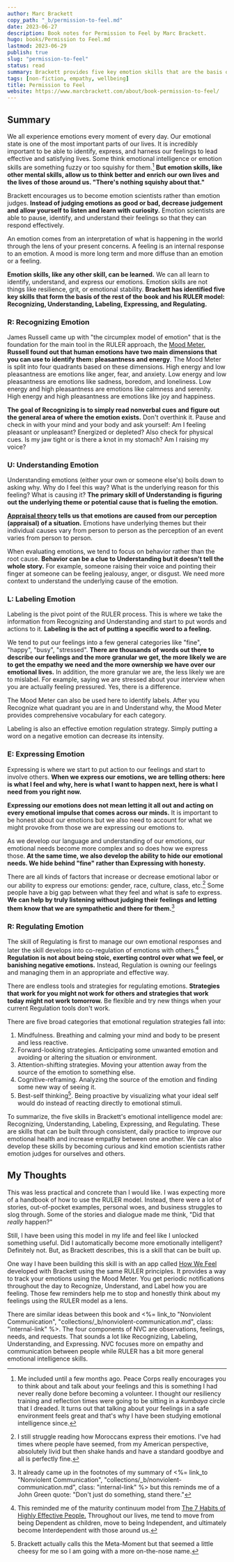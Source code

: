 ```yaml
---
author: Marc Brackett
copy_path: "_b/permission-to-feel.md"
date: 2023-06-27
description: Book notes for Permission to Feel by Marc Brackett.
hugo: books/Permission to Feel.md
lastmod: 2023-06-29
publish: true
slug: "permission-to-feel"
status: read
summary: Brackett provides five key emotion skills that are the basis of the book and a framework for becoming more emotionally intelligent and empathetic.
tags: [non-fiction, empathy, wellbeing]
title: Permission to Feel
website: https://www.marcbrackett.com/about/book-permission-to-feel/
---
```


## Summary

We all experience emotions every moment of every day. Our emotional state is one of the most important parts of our lives. It is incredibly important to be able to identify, express, and harness our feelings to lead effective and satisfying lives. Some think emotional intelligence or emotion skills are something fuzzy or too squishy for them.[^1] **But emotion skills, like other mental skills, allow us to think better and enrich our own lives and the lives of those around us. "There's nothing squishy about that."**

Brackett encourages us to become emotion scientists rather than emotion judges. **Instead of judging emotions as good or bad, decrease judgement and allow yourself to listen and learn with curiosity.** Emotion scientists are able to pause, identify, and understand their feelings so that they can respond effectively.

An emotion comes from an interpretation of what is happening in the world through the lens of your present concerns. A feeling is an internal response to an emotion. A mood is more long term and more diffuse than an emotion or a feeling.

**Emotion skills, like any other skill, can be learned.** We can all learn to identify, understand, and express our emotions. Emotion skills are not things like resilience, grit, or emotional stability. **Brackett has identified five key skills that form the basis of the rest of the book and his RULER model: Recognizing, Understanding, Labeling, Expressing, and Regulating.**

### R: Recognizing Emotion

James Russell came up with "the circumplex model of emotion" that is the foundation for the main tool in the RULER approach, the [Mood Meter.](https://unhconnect.unh.edu/s/1518/images/gid4/editor_documents/moodmeter-2020.pdf?gid=4&pgid=61&sessionid=82322b97-2258-4307-8e5f-2a6644532467&cc=1) **Russell found out that human emotions have two main dimensions that you can use to identify them: pleasantness and energy**. The Mood Meter is split into four quadrants based on these dimensions. High energy and low pleasantness are emotions like anger, fear, and anxiety. Low energy and low pleasantness are emotions like sadness, boredom, and loneliness. Low energy and high pleasantness are emotions like calmness and serenity. High energy and high pleasantness are emotions like joy and happiness.

**The goal of Recognizing is to simply read nonverbal cues and figure out the general area of where the emotion exists.** Don't overthink it. Pause and check in with your mind and your body and ask yourself: Am I feeling pleasant or unpleasant? Energized or depleted? Also check for physical cues. Is my jaw tight or is there a knot in my stomach? Am I raising my voice?

### U: Understanding Emotion

Understanding emotions (either your own or someone else's) boils down to asking why. Why do I feel this way? What is the underlying reason for this feeling? What is causing it? **The primary skill of Understanding is figuring out the underlying theme or potential cause that is fueling the emotion.**

**[Appraisal theory](https://en.wikipedia.org/wiki/Appraisal_theory) tells us that emotions are caused from our perception (appraisal) of a situation.** Emotions have underlying themes but their individual causes vary from person to person as the perception of an event varies from person to person.

When evaluating emotions, we tend to focus on behavior rather than the root cause. **Behavior can be a clue to Understanding but it doesn't tell the whole story.** For example, someone raising their voice and pointing their finger at someone can be feeling jealousy, anger, or disgust. We need more context to understand the underlying cause of the emotion.

### L: Labeling Emotion

Labeling is the pivot point of the RULER process. This is where we take the information from Recognizing and Understanding and start to put words and actions to it. **Labeling is the act of putting a specific word to a feeling.**

We tend to put our feelings into a few general categories like "fine", "happy", "busy", "stressed". **There are thousands of words out there to describe our feelings and the more granular we get, the more likely we are to get the empathy we need and the more ownership we have over our emotional lives.** In addition, the more granular we are, the less likely we are to mislabel. For example, saying we are stressed about your interview when you are actually feeling pressured. Yes, there is a difference.

The Mood Meter can also be used here to identify labels. After you Recognize what quadrant you are in and Understand why, the Mood Meter provides comprehensive vocabulary for each category.

Labeling is also an effective emotion regulation strategy. Simply putting a word on a negative emotion can decrease its intensity.

### E: Expressing Emotion

Expressing is where we start to put action to our feelings and start to involve others. **When we express our emotions, we are telling others: here is what I feel and why, here is what I want to happen next, here is what I need from you right now.**

**Expressing our emotions does not mean letting it all out and acting on every emotional impulse that comes across our minds.** It is important to be honest about our emotions but we also need to account for what we might provoke from those we are expressing our emotions to.

As we develop our language and understanding of our emotions, our emotional needs become more complex and so does how we express those. **At the same time, we also develop the ability to hide our emotional needs. We hide behind "fine" rather than Expressing with honesty.**

There are all kinds of factors that increase or decrease emotional labor or our ability to express our emotions: gender, race, culture, class, etc.[^2] Some people have a big gap between what they feel and what is safe to express. **We can help by truly listening without judging their feelings and letting them know that we are sympathetic and there for them.**[^3]

### R: Regulating Emotion

The skill of Regulating is first to manage our own emotional responses and later the skill develops into co-regulation of emotions with others.[^4] **Regulation is not about being stoic, exerting control over what we feel, or banishing negative emotions.** Instead, Regulation is owning our feelings and managing them in an appropriate and effective way.

There are endless tools and strategies for regulating emotions. **Strategies that work for you might not work for others and strategies that work today might not work tomorrow.** Be flexible and try new things when your current Regulation tools don't work.

There are five broad categories that emotional regulation strategies fall into:
1. Mindfulness. Breathing and calming your mind and body to be present and less reactive.
2. Forward-looking strategies. Anticipating some unwanted emotion and avoiding or altering the situation or environment.
3. Attention-shifting strategies. Moving your attention away from the source of the emotion to something else.
4. Cognitive-reframing. Analyzing the source of the emotion and finding some new way of seeing it.
5. Best-self thinking[^5]. Being proactive by visualizing what your ideal self would do instead of reacting directly to emotional stimuli.

To summarize, the five skills in Brackett's emotional intelligence model are: Recognizing, Understanding, Labeling, Expressing, and Regulating. These are skills that can be built through consistent, daily practice to improve our emotional health and increase empathy between one another. We can also develop these skills by becoming curious and kind emotion scientists rather emotion judges for ourselves and others.

## My Thoughts

This was less practical and concrete than I would like. I was expecting more of a handbook of how to use the RULER model. Instead, there were a lot of stories, out-of-pocket examples, personal woes, and business struggles to slog through. Some of the stories and dialogue made me think, "Did that *really* happen?"

Still, I have been using this model in my life and feel like I unlocked something useful. Did I automatically become more emotionally intelligent? Definitely not. But, as Brackett describes, this is a skill that can be built up.

One way I have been building this skill is with an app called [How We Feel](https://howwefeel.org/) developed with Brackett using the same RULER principles. It provides a way to track your emotions using the Mood Meter. You get periodic notifications throughout the day to Recognize, Understand, and Label how you are feeling. Those few reminders help me to stop and honestly think about my feelings using the RULER model as a lens.

There are similar ideas between this book and <%= link_to "Nonviolent Communication", "collections/_b/nonviolent-communication.md", class: "internal-link" %>. The four components of NVC are observations, feelings, needs, and requests. That sounds a lot like Recognizing, Labeling, Understanding, and Expressing. NVC focuses more on empathy and communication between people while RULER has a bit more general emotional intelligence skills.

[^1]: Me included until a few months ago. Peace Corps really encourages you to think about and talk about your feelings and this is something I had never really done before becoming a volunteer. I thought our resiliency training and reflection times were going to be sitting in a *kumbaya* circle that I dreaded. It turns out that talking about your feelings in a safe environment feels great and that's why I have been studying emotional intelligence since.
[^2]: I still struggle reading how Moroccans express their emotions. I've had times where people have seemed, from my American perspective, absolutely livid but then shake hands and have a standard goodbye and all is perfectly fine.
[^3]: It already came up in the footnotes of my summary of <%= link_to "Nonviolent Communication", "collections/_b/nonviolent-communication.md", class: "internal-link" %> but this reminds me of a John Green quote: "Don't just do something, stand there."
[^4]: This reminded me of the maturity continuum model from [The 7 Habits of Highly Effective People.](https://www.franklincovey.com/the-7-habits/) Throughout our lives, me tend to move from being Dependent as children, move to being Independent, and ultimately become Interdependent with those around us.
[^5]: Brackett actually calls this the Meta-Moment but that seemed a little cheesy for me so I am going with a more on-the-nose name.

